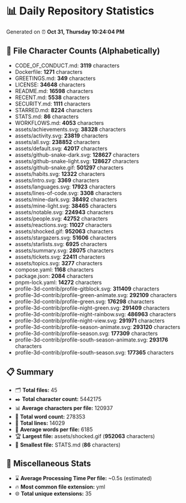 # 📊 Daily Repository Statistics
Generated on ⏰ **Oct 31, Thursday 10:24:04 PM**

## 📂 File Character Counts (Alphabetically)
- CODE_OF_CONDUCT.md: **3119** characters
- Dockerfile: **1271** characters
- GREETINGS.md: **349** characters
- LICENSE: **34648** characters
- README.md: **16598** characters
- RECENT.md: **5538** characters
- SECURITY.md: **1111** characters
- STARRED.md: **8224** characters
- STATS.md: **86** characters
- WORKFLOWS.md: **4053** characters
- assets/achievements.svg: **38328** characters
- assets/activity.svg: **23819** characters
- assets/all.svg: **238852** characters
- assets/default.svg: **42017** characters
- assets/github-snake-dark.svg: **128627** characters
- assets/github-snake-light.svg: **128627** characters
- assets/github-snake.gif: **501297** characters
- assets/habits.svg: **12322** characters
- assets/intro.svg: **3369** characters
- assets/languages.svg: **17923** characters
- assets/lines-of-code.svg: **3308** characters
- assets/mine-dark.svg: **38492** characters
- assets/mine-light.svg: **38465** characters
- assets/notable.svg: **224943** characters
- assets/people.svg: **42752** characters
- assets/reactions.svg: **11027** characters
- assets/shocked.gif: **952063** characters
- assets/stargazers.svg: **51606** characters
- assets/starlists.svg: **6925** characters
- assets/summary.svg: **28075** characters
- assets/tickets.svg: **22411** characters
- assets/topics.svg: **3277** characters
- compose.yaml: **1168** characters
- package.json: **2084** characters
- pnpm-lock.yaml: **14272** characters
- profile-3d-contrib/profile-gitblock.svg: **311409** characters
- profile-3d-contrib/profile-green-animate.svg: **292109** characters
- profile-3d-contrib/profile-green.svg: **176298** characters
- profile-3d-contrib/profile-night-green.svg: **291409** characters
- profile-3d-contrib/profile-night-rainbow.svg: **486963** characters
- profile-3d-contrib/profile-night-view.svg: **291971** characters
- profile-3d-contrib/profile-season-animate.svg: **293120** characters
- profile-3d-contrib/profile-season.svg: **177309** characters
- profile-3d-contrib/profile-south-season-animate.svg: **293176** characters
- profile-3d-contrib/profile-south-season.svg: **177365** characters

## 📋 Summary
- 🗂️ **Total files:** 45
- ✒️ **Total character count:** 5442175
- 📊 **Average characters per file:** 120937
- 📝 **Total word count:** 278353
- 🧾 **Total lines:** 14029
- 📐 **Average words per file:** 6185
- 🏆 **Largest file:** assets/shocked.gif (**952063** characters)
- 🥉 **Smallest file:** STATS.md (**86** characters)

## 🌟 Miscellaneous Stats
- ⌛ **Average Processing Time Per file:** ~0.5s (estimated)
- 🔥 **Most common file extension:** yml
- 🌐 **Total unique extensions:** 35
